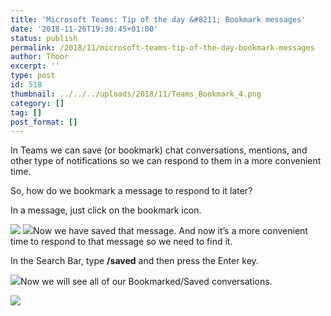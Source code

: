 ```yaml
---
title: 'Microsoft Teams: Tip of the day &#8211; Bookmark messages'
date: '2018-11-26T19:30:45+01:00'
status: publish
permalink: /2018/11/microsoft-teams-tip-of-the-day-bookmark-messages
author: Thoor
excerpt: ''
type: post
id: 518
thumbnail: ../../../uploads/2018/11/Teams_Bookmark_4.png
category: []
tag: []
post_format: []
---
```

In Teams we can save (or bookmark) chat conversations, mentions, and other type of notifications so we can respond to them in a more convenient time.

So, how do we bookmark a message to respond to it later?

In a message, just click on the bookmark icon.

![](./Teams_Bookmark.png)
![](./Teams_Bookmark_2.png)Now we have saved that message. And now it’s a more convenient time to respond to that message so we need to find it.

In the Search Bar, type **/saved** and then press the Enter key.

![](./Teams_Bookmark_3.png)Now we will see all of our Bookmarked/Saved conversations.

![](./Teams_Bookmark_4.png)